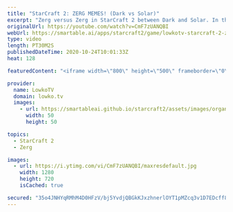 ```yaml
---
title: "StarCraft 2: ZERG MEMES! (Dark vs Solar)"
excerpt: "Zerg versus Zerg in StarCraft 2 between Dark and Solar. In this best-of-5 series we have some of the most aggressive games that you can see in this matchup currently.  Become a YouTube member: https://lowko.tv/join Support my work on Patreon: http://www.patreon.com/lowkotv  My second channel: http://lowko.tv/morelowko"
originalUrl: https://youtube.com/watch?v=CmF7zUANQBI
webUrl: https://smartable.ai/apps/starcraft2/game/lowkotv-starcraft-2-zerg-memes-dark-vs-solar/
type: video
length: PT30M2S
publishedDateTime: 2020-10-24T10:01:33Z
heat: 128

featuredContent: "<iframe width=\"800\" height=\"500\" frameborder=\"0\" src=\"https://www.youtube.com/embed/CmF7zUANQBI\" allow=\"accelerometer; autoplay; encrypted-media; gyroscope; picture-in-picture\" allowfullscreen></iframe>"

provider:
  name: LowkoTV
  domain: lowko.tv
  images:
    - url: https://smartableai.github.io/starcraft2/assets/images/organizations/lowko.tv-50x50.jpg
      width: 50
      height: 50

topics:
  - StarCraft 2
  - Zerg

images:
  - url: https://i.ytimg.com/vi/CmF7zUANQBI/maxresdefault.jpg
    width: 1280
    height: 720
    isCached: true

secured: "35o4JNHYqRMhM4D0HFzV/bj5YvdjQBGkKJxzhnerlOYT1pMZcq3v1D7EDcff8uBSRYGYOOWwfSCxG/JBoehR+DaBuS4nLePUQQmgRRfqv/2fHFfMks9r9CAOkyqRvEN8ANHO+o25INDSXg7Qk9ow5rUVOWiUrBmXWsY0GP/isz1QHUd+K107E1UNeyhXwaLptpReSbJSXDkFj1gnrmCSlIoSiqn71NXgIVYPXSQGWk/jCQ9cTUMu0Bay4fIA1s65unsbVd1ONuV2xryuIYOH7eBkeFNW9vHLRYqCj/VirJRQyC1A0hG12yeTNmDdn7+UqSxcLnH7ABj1+gu+1DcPlVpjPYuQ/6RgeZLt3yapAEFyYsBoRS7tpBmRpOr2haDISnYyaZfVZ+YP7zs0q8Ldqj4X0nkaXfaUnJTyPtnK35I=;KgJxnAVpLtFRH5hnDfzC3Q=="
---
```


